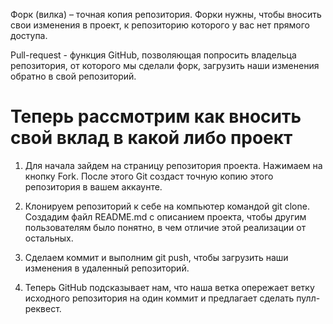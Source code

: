 Форк (вилка) – точная копия репозитория. Форки нужны, чтобы вносить свои изменения в проект, к репозиторию которого у вас нет прямого доступа.

Pull-request - функция GitHub, позволяющая попросить владельца репозитория, от которого мы сделали форк, загрузить наши изменения обратно в свой репозиторий.

# Теперь рассмотрим как вносить свой вклад в какой либо проект
1. Для начала зайдем на страницу репозитория проекта. Нажимаем на кнопку Fork. После этого Git создаст точную копию этого репозитория в вашем аккаунте.
2. Клонируем репозиторий к себе на компьютер командой git clone. Создадим файл README.md с описанием проекта, чтобы другим пользователям было понятно, в чем отличие этой реализации от остальных.

3. Сделаем коммит и выполним git push, чтобы загрузить наши изменения в удаленный репозиторий.

4. Теперь GitHub подсказывает нам, что наша ветка опережает ветку исходного репозитория на один коммит и предлагает сделать пулл-реквест.